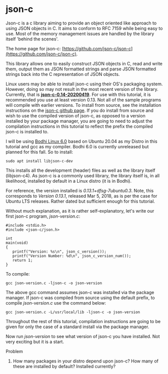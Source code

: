 # json-c


Json-c is a c library aiming to provide an object oriented like approach to using JSON objects in C. It aims to conform to RFC 7159 while being easy to use. Most of the memory management issues are handled by the library itself 'behind the scenes'.

The home page for json-c: [https://github.com/json-c/json-c](https://github.com/json-c/json-c).

This library allows one to easily construct JSON objects in C, read and write them, output them as JSON formatted strings and parse JSON formatted strings back into the C representation of JSON objects.

Linux users may be able to install json-c using their OS's packaging system. However, doing so may not result in the most recent version of the library. Currently, that is **[json-c-0.14-20200419](https://github.com/json-c/json-c/releases/tag/json-c-0.14-20200419)**. For use with this tutorial, it is recommended you use at least version 0.13. Not all of the sample programs will compile with earlier versions. To install from source, see the installation instructions on the [json-c github page](https://github.com/json-c/json-c#buildunix). If you do install from source and wish to use the compiled version of json-c, as opposed to a version installed by your package manager, you are going to need to adjust the compilation instructions in this tutorial to reflect the prefix the compiled json-c is installed to. 

I will be using [Bodhi Linux 6.0](https://www.bodhilinux.com/) based on Ubuntu 20.04 as my Distro in this tutorial and gcc as my compiler. Bodhi 6.0 is currently unreleased but planned for this fall. So to install:

```
sudo apt install libjson-c-dev
```

This installs all the development (header) files as well as the library itself (libjson-c4). As json-c is a commonly used library, the library itself is, in all likelihood, installed by default in a Linux distro (it is in Bodhi). 

For reference, the version installed is *0.13.1+dfsg-7ubuntu0.3*. Note, this corresponds to *Version 0.13.1*, released Mar 5, 2018, as is per the case for Ubuntu LTS releases. Rather dated but sufficient enough for this tutorial.

Without much explanation, as it is rather self-explanatory,  let's write our first json-c program, _*json-version.c*_:

````
#include <stdio.h>
#include <json-c/json.h>

int
main(void)
{
   printf("Version: %s\n", json_c_version());
   printf("Version Number: %d\n", json_c_version_num());
   return 1;
}
````

To compile:

```
gcc json-version.c -ljson-c -o json-version
```

The above gcc command assumes json-c was installed via the package manager. If json-c was compiled from source using the default prefix, to compile _*json-version.c*_ use the command below:

```
gcc json-version.c -L/usr/local/lib -ljson-c -o json-version
```

Throughout the rest of this tutorial, compilation instructions are going to be given for only the case of a standard install via the package manager.

Now run _*json-version*_ to see what version of json-c you have installed. Not very exciting but it is a start.

Problem

1. How many packages in your distro depend upon json-c? How many of these are installed by default? Installed currently?
